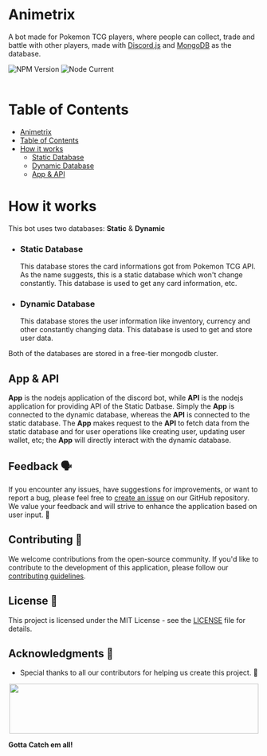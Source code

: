 # Animetrix

A bot made for Pokemon TCG players, where people can collect, trade and battle with other players, made with [Discord.js](https://discord.js.org/)
and [MongoDB](https://www.mongodb.co) as the database.

<div align="left">
  <img alt="NPM Version" src="https://img.shields.io/npm/v/discord.js">
  <img alt="Node Current" src="https://img.shields.io/node/v/discord.js">
</div>

<br>

# Table of Contents
- [Animetrix](#animetrix)
- [Table of Contents](#table-of-contents)
- [How it works](#how-it-works)
  - [Static Database](#static-database) 
  - [Dynamic Database](#dynamic-database)
  - [App & API](#app--api)

# How it works

This bot uses two databases: **Static** & **Dynamic**

- ### Static Database
    This database stores the card informations got from Pokemon TCG API. As the name suggests, this is a static database which won't change constantly. This database is used to get any card information, etc. 

- ### Dynamic Database
    This database stores the user information like inventory, currency and other constantly changing data. This database is used to get and store user data. 

Both of the databases are stored in a free-tier mongodb cluster. 

## App & API

**App** is the nodejs application of the discord bot, while **API** is the nodejs application for providing API of the Static Datbase. Simply the **App** is connected to the dynamic database, whereas the **API** is connected to the static database. The **App** makes request to the **API** to fetch data from the static database and for user operations like creating user, updating user wallet, etc; the **App** will directly interact with the dynamic database. 

## Feedback 🗣️
If you encounter any issues, have suggestions for improvements, or want to report a bug, please feel free to [create an issue](https://github.com/StarReach/Animetrix/issues) on our GitHub repository. We value your feedback and will strive to enhance the application based on user input. 🤝

## Contributing 🤝
We welcome contributions from the open-source community. If you'd like to contribute to the development of this application, please follow our [contributing guidelines](CONTRIBUTING.md).

## License 📜
This project is licensed under the MIT License - see the [LICENSE](LICENSE) file for details.

## Acknowledgments 🙏
- Special thanks to all our contributors for helping us create this project. 🌟
<p align="center">
  <img src="https://contributors-img.web.app/image?repo=StarReach/Animetrix" width=500 height=100/>

**Gotta Catch em all!** 